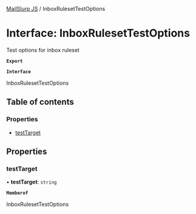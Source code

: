 [MailSlurp JS](../README.md) / InboxRulesetTestOptions

# Interface: InboxRulesetTestOptions

Test options for inbox ruleset

**`Export`**

**`Interface`**

InboxRulesetTestOptions

## Table of contents

### Properties

- [testTarget](InboxRulesetTestOptions.md#testtarget)

## Properties

### testTarget

• **testTarget**: `string`

**`Memberof`**

InboxRulesetTestOptions
